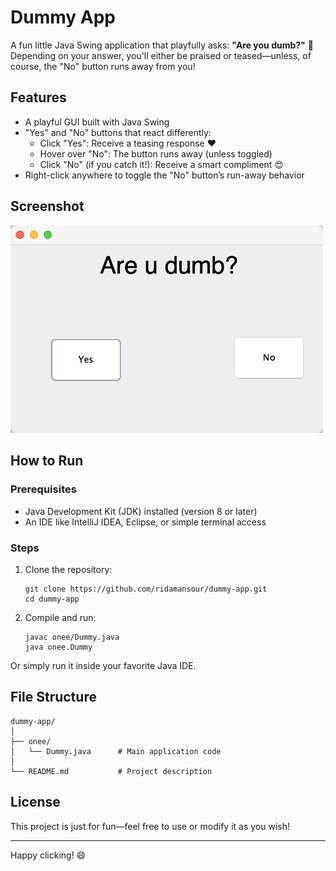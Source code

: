 # Dummy App

A fun little Java Swing application that playfully asks: **"Are you dumb?"** 🧠  
Depending on your answer, you'll either be praised or teased—unless, of course, the "No" button runs away from you!

## Features

- A playful GUI built with Java Swing
- "Yes" and "No" buttons that react differently:
  - Click "Yes": Receive a teasing response ❤️
  - Hover over "No": The button runs away (unless toggled)
  - Click "No" (if you catch it!): Receive a smart compliment 😍
- Right-click anywhere to toggle the "No" button’s run-away behavior

## Screenshot

<img src="./screenshot.png" alt="App Screenshot" width="500"/>

## How to Run

### Prerequisites

- Java Development Kit (JDK) installed (version 8 or later)
- An IDE like IntelliJ IDEA, Eclipse, or simple terminal access

### Steps

1. Clone the repository:
   ```
   git clone https://github.com/ridamansour/dummy-app.git
   cd dummy-app
   ```

2. Compile and run:
   ```
   javac onee/Dummy.java
   java onee.Dummy
   ```


Or simply run it inside your favorite Java IDE.

## File Structure
```
dummy-app/
│
├── onee/
│   └── Dummy.java      # Main application code
│
└── README.md           # Project description
```

## License

This project is just for fun—feel free to use or modify it as you wish!

---

Happy clicking! 😄

